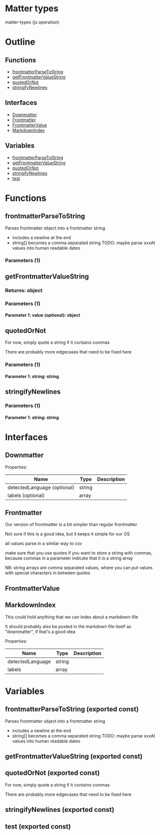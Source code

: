 # Matter types

matter-types (js operation)



# Outline

## Functions

- [frontmatterParseToString](#frontmatterParseToString)
- [getFrontmatterValueString](#getFrontmatterValueString)
- [quotedOrNot](#quotedOrNot)
- [stringifyNewlines](#stringifyNewlines)

## Interfaces

- [Downmatter](#downmatter)
- [Frontmatter](#frontmatter)
- [FrontmatterValue](#frontmattervalue)
- [MarkdownIndex](#markdownindex)

## Variables

- [frontmatterParseToString](#frontmatterparsetostring)
- [getFrontmatterValueString](#getfrontmattervaluestring)
- [quotedOrNot](#quotedornot)
- [stringifyNewlines](#stringifynewlines)
- [test](#test)



# Functions

## frontmatterParseToString

Parses frontmatter object into a frontmatter string
- includes a newline at the end
- string[] becomes a comma separated string
TODO: maybe parse xxxAt values into human readable dates




### Parameters (1)

## getFrontmatterValueString

### Returns: object

### Parameters (1)

#### Parameter 1: value (optional): object

## quotedOrNot

For now, simply quote a string if it contains commas

There are probably more edgecases that need to be fixed here




### Parameters (1)

#### Parameter 1: string: string

## stringifyNewlines

### Parameters (1)

#### Parameter 1: string: string

# Interfaces

## Downmatter

Properties: 

 | Name | Type | Description |
|---|---|---|
| detectedLanguage (optional) | string |  |
| labels (optional) | array |  |



## Frontmatter

Our version of frontmatter is a bit simpler than regular frontmatter

Not sure if this is a good idea, but it keeps it simple for our OS

all values parse in a similar way to csv

make sure that you use quotes if you want to store a string with commas, because commas in a parameter indicate that it is a string array

NB: string arrays are comma separated values, where you can put values with special characters in between quotes








## FrontmatterValue

## MarkdownIndex

This could hold anything that we can index about a markdown-file

It should probably also be posted in the markdown file itself as "downmatter", if that's a good idea





Properties: 

 | Name | Type | Description |
|---|---|---|
| detectedLanguage  | string |  |
| labels  | array |  |


# Variables

## frontmatterParseToString (exported const)

Parses frontmatter object into a frontmatter string
- includes a newline at the end
- string[] becomes a comma separated string
TODO: maybe parse xxxAt values into human readable dates


## getFrontmatterValueString (exported const)

## quotedOrNot (exported const)

For now, simply quote a string if it contains commas

There are probably more edgecases that need to be fixed here


## stringifyNewlines (exported const)

## test (exported const)

